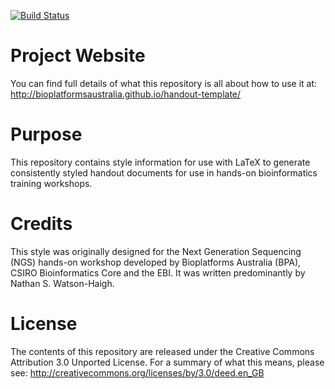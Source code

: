 [![Build Status](https://travis-ci.org/BioplatformsAustralia/handout-template.png?branch=master)](https://travis-ci.org/BioplatformsAustralia/handout-template)

Project Website
===============
You can find full details of what this repository is all about how to use it at:
http://bioplatformsaustralia.github.io/handout-template/

Purpose
=======
This repository contains style information for use with LaTeX to generate
consistently styled handout documents for use in hands-on bioinformatics
training workshops.

Credits
=======
This style was originally designed for the Next Generation Sequencing (NGS)
hands-on workshop developed by Bioplatforms Australia (BPA), CSIRO
Bioinformatics Core and the EBI. It was written predominantly by Nathan S.
Watson-Haigh.

License
=======
The contents of this repository are released under the Creative Commons
Attribution 3.0 Unported License. For a summary of what this means,
please see:
http://creativecommons.org/licenses/by/3.0/deed.en_GB

